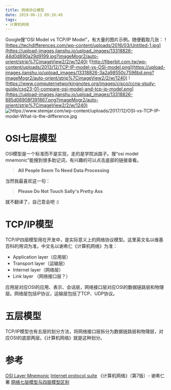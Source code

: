 ```yaml
---
title: 网络协议模型
date: 2019-06-11 09:10:49
tags:
- 计算机网络
---
```


Google搜“OSI Model vs TCP/IP Model”，有大量的图片示例。随便截取几张：
![https://techdifferences.com/wp-content/uploads/2016/03/Untitled-1.jpg](https://upload-images.jianshu.io/upload_images/13318826-44d0d890a29d9199.jpg?imageMogr2/auto-orient/strip%7CimageView2/2/w/1240)
![http://fiberbit.com.tw/wp-content/uploads/2013/12/TCP-IP-model-vs-OSI-model.png](https://upload-images.jianshu.io/upload_images/13318826-3a2a98550c7596bd.png?imageMogr2/auto-orient/strip%7CimageView2/2/w/1240)
![https://www.computernetworkingnotes.org/images/cisco/ccna-study-guide/csg23-01-compare-osi-model-and-tcp-ip-model.png](https://upload-images.jianshu.io/upload_images/13318826-885d06908f391867.png?imageMogr2/auto-orient/strip%7CimageView2/2/w/1240)
![https://www.stemjar.com/wp-content/uploads/2017/12/OSI-vs-TCP-IP-model-What-is-the-difference.jpg
](https://upload-images.jianshu.io/upload_images/13318826-f5a9d5ec818920c3.jpg?imageMogr2/auto-orient/strip%7CimageView2/2/w/1240)

# OSI七层模型

OSI模型是一个标准而不是实现，走的是学院派路子。搜“osi model mnemonic”能搜到很多助记词，有兴趣的可以点击底部的链接查看。
> **All People Seem To Need Data Processing**

当然我最喜欢这一句：
> **Please Do Not Touch Sally's Pretty Ass**

就不翻译了，自己意会吧 :)

# TCP/IP模型

TCP/IP四层模型用在开发中，是实际意义上的网络协议模型。这里英文名以维基百科的用词为准，中文名以谢希仁《计算机网络》为准：

* Application layer（应用层）
* Transport layer（运输层）
* Internet layer（网络层）
* Link layer （网络接口层？）

应用层对应OSI的应用、表示、会话层，网络接口层对应OSI的数据链路层和物理层。网络层包括IP协议，运输层包括了TCP、UDP协议。

# 五层模型
TCP/IP模型也有五层的划分方法，将网络接口层拆分为数据链路层和物理层，对应OSI的底部两层。《计算机网络》就是这种划分。

# 参考
[OSI Layer Mnemonic](https://adminhacks.com/osi-mnemonic.html)
[Internet protocol suite](https://en.wikipedia.org/wiki/Internet_protocol_suite#Key_architectural_principles)
《计算机网络》（第7版）- 谢希仁 著
[网络七层模型与四层模型区别]([https://juejin.im/post/59a0472f5188251240632f92](https://juejin.im/post/59a0472f5188251240632f92)
)